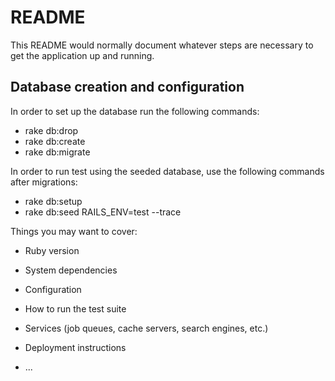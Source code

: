 # README

This README would normally document whatever steps are necessary to get the
application up and running.

## Database creation and configuration
In order to set up the database run the following commands:

* rake db:drop
* rake db:create
* rake db:migrate

In order to run test using the seeded database, use the following commands after migrations:

* rake db:setup
* rake db:seed RAILS_ENV=test --trace


Things you may want to cover:

* Ruby version

* System dependencies

* Configuration

* How to run the test suite

* Services (job queues, cache servers, search engines, etc.)

* Deployment instructions

* ...
